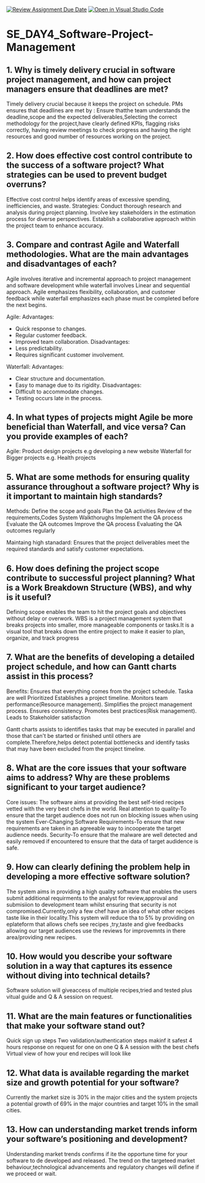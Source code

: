 [![Review Assignment Due Date](https://classroom.github.com/assets/deadline-readme-button-22041afd0340ce965d47ae6ef1cefeee28c7c493a6346c4f15d667ab976d596c.svg)](https://classroom.github.com/a/9pw6JKcu)
[![Open in Visual Studio Code](https://classroom.github.com/assets/open-in-vscode-2e0aaae1b6195c2367325f4f02e2d04e9abb55f0b24a779b69b11b9e10269abc.svg)](https://classroom.github.com/online_ide?assignment_repo_id=15718764&assignment_repo_type=AssignmentRepo)
# SE_DAY4_Software-Project-Management
## 1. Why is timely delivery crucial in software project management, and how can project managers ensure that deadlines are met?
Timely delivery crucial because it keeps the project on schedule.
PMs ensures that deadlines are met by : Ensure thatthe team understands the deadline,scope and the expected deliverables,Selecting the correct methodology for the project,have clearly defined KPIs, flagging risks correctly, having review meetings to check progress and having the right resources and good number of resources working on the project.
## 2. How does effective cost control contribute to the success of a software project? What strategies can be used to prevent budget overruns?
Effective cost control  helps identify areas of excessive spending, inefficiencies, and waste.
Strategies:
 Conduct thorough research and analysis during project planning.
 Involve key stakeholders in the estimation process for diverse  perspectives.
 Establish a collaborative approach within the project team to  enhance accuracy.
## 3. Compare and contrast Agile and Waterfall methodologies. What are the main advantages and disadvantages of each?
Agile involves iterative and incremental approach to project management and software development while waterfall involves Linear and sequential approach.
Agile emphasizes flexibility, collaboration, and customer feedback while waterfall emphasizes each phase must be completed before the next begins.

Agile:
Advantages:
- Quick response to changes.
- Regular customer feedback.
- Improved team collaboration.
Disadvantages:
- Less predictability.
- Requires significant customer involvement.

Waterfall:
Advantages:
- Clear structure and documentation.
- Easy to manage due to its rigidity.
Disadvantages:
- Difficult to accommodate changes.
- Testing occurs late in the process.
## 4. In what types of projects might Agile be more beneficial than Waterfall, and vice versa? Can you provide examples of each?
Agile: Product design projects  e.g  developing a new website
Waterfall for Bigger projects  e.g. Health projects
## 5. What are some methods for ensuring quality assurance throughout a software project? Why is it important to maintain high standards?
Methods:
Define the scope and goals
Plan the QA activities
Review of the requirements,Codes
System Walkthorughs
Implement the QA process
Evaluate the QA outcomes
Improve the QA process 
Evaluating the QA outcomes regularly 

Maintaing high stanadard:
Ensures that the project deliverables meet the required standards and satisfy customer expectations.
## 6. How does defining the project scope contribute to successful project planning? What is a Work Breakdown Structure (WBS), and why is it useful?
Defining scope enables the team to hit the project goals and objectives without delay or overwork.
WBS is a project management system that breaks projects into smaller, more manageable components or tasks.It is a visual tool that breaks down the entire project to make it easier to plan, organize, and track progress
## 7. What are the benefits of developing a detailed project schedule, and how can Gantt charts assist in this process?
Benefits:
    Ensures that everything comes from the project schedule.
    Taska are well Prioritized
    Establishes a project timeline. 
    Monitors team performance(Resource management).
    Simplifies the project management process.
    Ensures consistency.
    Promotes best practices(Risk management).
    Leads to Stakeholder satisfaction

  Gantt charts assists to identifies tasks that may be executed in parallel and those that can't be started or finished until others are complete.Therefore,helps detect    potential bottlenecks and identify tasks that may have been excluded from the project timeline.

  
## 8. What are the core issues that your software aims to address? Why are these problems significant to your target audience?
Core issues:
The software aims at providing the best self-tried recipes  vetted with the very best chefs in the world.
 Real attention to quality-To ensure that the target audience does not run on blocking issues when using the system
 Ever-Changing Software Requirements-To ensure that new requirements are taken in an agreeable way to incooperate the target audience needs.
 Security-To ensure that the malware are well detected and easily removed if encountered to ensure that the data of target audidence is safe.

 
## 9. How can clearly defining the problem help in developing a more effective software solution?
The system aims in providing a high quality software that enables the users submit additional requirments to the analyst for review,approval and submisiion to development team whilst ensuring that security is not compromised.Currently,only a few chef have an idea of what other recipes taste like in their locality.This system will reduce tha to 5% by providing on eplateform that allows chefs see recipes ,try,taste and give feedbacks allowing our target audiences use the reviews for improvemnts in there area/providing new recipes. 


## 10. How would you describe your software solution in a way that captures its essence without diving into technical details?
Software solution will giveaccess of multiple recipes,tried and tested plus vitual guide and Q & A session on request.

## 11. What are the main features or functionalities that make your software stand out?
Quick sign up steps
Two validation/authentication steps makinf it safest
4 hours response on request for one on one Q & A session with the best chefs 
Virtual view of how your end recipes will look like

## 12. What data is available regarding the market size and growth potential for your software?
Currently the market size is 30% in the major cities and the system projects a potential growth of 69% in the major countries and target 10% in the small cities.
## 13. How can understanding market trends inform your software’s positioning and development?
Understanding market trends confirms if ite the opportune time for your software to de developed and released. The trend on the targeteed market behaviour,technological advancements and regulatory changes will define if we proceed or wait.
